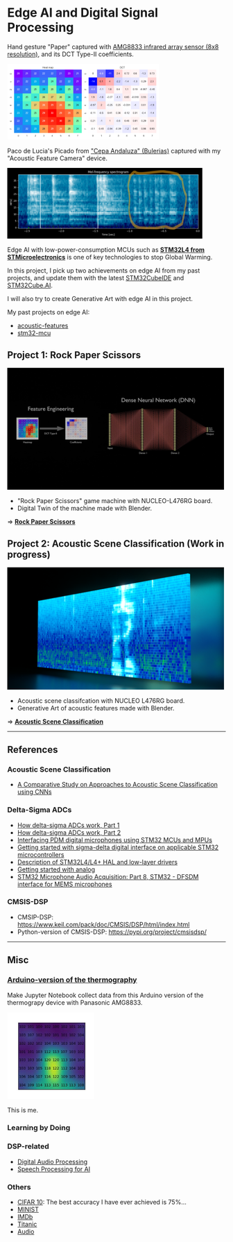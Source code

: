 # Edge AI and Digital Signal Processing

Hand gesture "Paper" captured with [AMG8833 infrared array sensor (8x8 resolution)](https://industrial.panasonic.com/products/pt/grid-eye/models/AMG8833), and its DCT Type-II coefficients.

<img src="python/ThermographyGUI/screenshots/screen_shot_paper.png" width=350>

Paco de Lucia's Picado from ["Cepa Andaluza" (Bulerias)](https://youtu.be/NIKWBdthzg4?si=O71p1-v_ynUPurbq) captured with my "Acoustic Feature Camera" device.

<img src="doc/paco's%20picado.png" width=450>

Edge AI with low-power-consumption MCUs such as **[STM32L4 from STMicroelectronics](https://www.st.com/en/microcontrollers-microprocessors/stm32l4-series.html)** is one of key technologies to stop Global Warming.

In this project, I pick up two achievements on edge AI from my past projects, and update them with the latest [STM32CubeIDE](https://www.st.com/en/development-tools/stm32cubeide.html) and [STM32Cube.AI](https://stm32ai.st.com/stm32-cube-ai/).

I will also try to create Generative Art with edge AI in this project.

My past projects on edge AI:
- [acoustic-features](https://github.com/araobp/acoustic-features)
- [stm32-mcu](https://github.com/araobp/stm32-mcu)

## Project 1: Rock Paper Scissors

<img src="doc/blender_dnn.png" width=500>

- "Rock Paper Scissors" game machine with NUCLEO-L476RG board.
- Digital Twin of the machine made with Blender.

=> **[Rock Paper Scissors](RockPaperScissors.md)**

## Project 2: Acoustic Scene Classification (Work in progress)

<img src="doc/MFSCs_in_Blender.png" width=500>

- Acoustic scene classifcation with NUCLEO L476RG board.
- Generative Art of acoustic features made with Blender.

=> **[Acoustic Scene Classification](AcousticSceneClassification.md)**

---

## References

### Acoustic Scene Classification

- [A Comparative Study on Approaches to Acoustic Scene
Classification using CNNs](https://arxiv.org/ftp/arxiv/papers/2204/2204.12177.pdf)

### Delta-Sigma ADCs

- [How delta-sigma ADCs work, Part 1](https://www.ti.com/lit/an/slyt423a/slyt423a.pdf?ts=1694396702991)
- [How delta-sigma ADCs work, Part 2](https://www.ti.com/lit/an/slyt438/slyt438.pdf?ts=1694411423855)
- [Interfacing PDM digital microphones using
 STM32 MCUs and MPUs](https://www.st.com/resource/en/application_note/an5027-interfacing-pdm-digital-microphones-using-stm32-mcus-and-mpus-stmicroelectronics.pdf)
- [Getting started with sigma-delta digital interface
on applicable STM32 microcontrollers](https://www.st.com/resource/en/application_note/an4990-getting-started-with-sigmadelta-digital-interface-on-applicable-stm32-microcontrollers-stmicroelectronics.pdf)
- [Description of STM32L4/L4+ HAL and low-layer drivers](https://www.st.com/resource/en/user_manual/um1884-description-of-stm32l4l4-hal-and-lowlayer-drivers-stmicroelectronics.pdf)
- [Getting started with analog](https://wiki.st.com/stm32mcu/wiki/STM32StepByStep:Getting_started_with_analog)
- [STM32 Microphone Audio Acquisition: Part 8, STM32 - DFSDM interface for MEMS microphones](https://youtu.be/uMCTkd0PGRs)

### CMSIS-DSP

- CMSIP-DSP: https://www.keil.com/pack/doc/CMSIS/DSP/html/index.html
- Python-version of CMSIS-DSP: https://pypi.org/project/cmsisdsp/

---
## Misc

### [Arduino-version of the thermography](misc/Arduino)

Make Jupyter Notebook collect data from this Arduino version of the thermograpy device with Panasonic AMG8833.

<img src='doc/me.jpg' width=200>

This is me.

### Learning by Doing

### DSP-related

- [Digital Audio Processing](DigitalAudioProcessing)
- [Speech Processing for AI](SpeechProcessing)

### Others

- [CIFAR 10](misc/CIFAR10): The best accuracy I have ever achieved is 75%...
- [MINIST](misc/MNIST)
- [IMDb](misc/IMDb)
- [Titanic](misc/Titanic)
- [Audio](misc/Audio)

